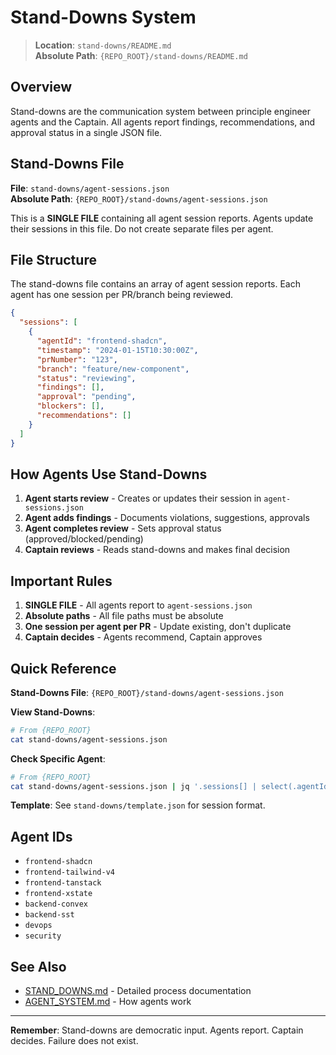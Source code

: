 # Stand-Downs System

> **Location**: `stand-downs/README.md`  
> **Absolute Path**: `{REPO_ROOT}/stand-downs/README.md`

## Overview

Stand-downs are the communication system between principle engineer agents and the Captain. All agents report findings, recommendations, and approval status in a single JSON file.

## Stand-Downs File

**File**: `stand-downs/agent-sessions.json`  
**Absolute Path**: `{REPO_ROOT}/stand-downs/agent-sessions.json`

This is a **SINGLE FILE** containing all agent session reports. Agents update their sessions in this file. Do not create separate files per agent.

## File Structure

The stand-downs file contains an array of agent session reports. Each agent has one session per PR/branch being reviewed.

```json
{
  "sessions": [
    {
      "agentId": "frontend-shadcn",
      "timestamp": "2024-01-15T10:30:00Z",
      "prNumber": "123",
      "branch": "feature/new-component",
      "status": "reviewing",
      "findings": [],
      "approval": "pending",
      "blockers": [],
      "recommendations": []
    }
  ]
}
```

## How Agents Use Stand-Downs

1. **Agent starts review** - Creates or updates their session in `agent-sessions.json`
2. **Agent adds findings** - Documents violations, suggestions, approvals
3. **Agent completes review** - Sets approval status (approved/blocked/pending)
4. **Captain reviews** - Reads stand-downs and makes final decision

## Important Rules

1. **SINGLE FILE** - All agents report to `agent-sessions.json`
2. **Absolute paths** - All file paths must be absolute
3. **One session per agent per PR** - Update existing, don't duplicate
4. **Captain decides** - Agents recommend, Captain approves

## Quick Reference

**Stand-Downs File**: `{REPO_ROOT}/stand-downs/agent-sessions.json`

**View Stand-Downs**:
```bash
# From {REPO_ROOT}
cat stand-downs/agent-sessions.json
```

**Check Specific Agent**:
```bash
# From {REPO_ROOT}
cat stand-downs/agent-sessions.json | jq '.sessions[] | select(.agentId == "security")'
```

**Template**: See `stand-downs/template.json` for session format.

## Agent IDs

- `frontend-shadcn`
- `frontend-tailwind-v4`
- `frontend-tanstack`
- `frontend-xstate`
- `backend-convex`
- `backend-sst`
- `devops`
- `security`

## See Also

- [STAND_DOWNS.md](../docs/workflows/STAND_DOWNS.md) - Detailed process documentation
- [AGENT_SYSTEM.md](../docs/workflows/AGENT_SYSTEM.md) - How agents work

---

**Remember**: Stand-downs are democratic input. Agents report. Captain decides. Failure does not exist.
